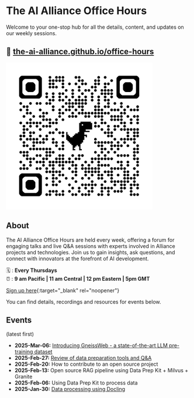 # The AI Alliance Office Hours

Welcome to your one-stop hub for all the details, content, and updates on our weekly sessions.


## 🔗 [the-ai-alliance.github.io/office-hours](https://the-ai-alliance.github.io/office-hours/)

<img src="assets/qrcode_the-ai-alliance.github.io.png" width="400px">


## About

The AI Alliance Office Hours are held every week, offering a forum for engaging talks and live Q&A sessions with experts involved in Alliance projects and technologies. Join us to gain insights, ask questions, and connect with innovators at the forefront of AI development.


🗓️ : **Every Thursdays**  
⏰ : **9 am Pacific | 11 am Central | 12 pm Eastern | 5pm GMT**

[Sign up here](https://www.meetup.com/ibm-developer-sf-bay-area-meetup/?eventOrigin=event_home_page){:target="_blank" rel="noopener"}

You can find details,  recordings and resources for events below.

## Events

(latest first)
- **2025-Mar-06:** [Introducing GneissWeb -  a state-of-the-art LLM pre-training dataset](events/2025-03-06__gneissweb.md)
- **2025-Feb-27:** [Review of data preparation tools and Q&A](events/2025-02-27__data-prep-review.md)
- **2025-Feb-20:** How to contribute to an open source project
- **2025-Feb-13:** Open source RAG pipeline using Data Prep Kit + Milvus + Granite
- **2025-Feb-06:** Using Data Prep Kit to process data
- **2025-Jan-30:** [Data processing using Docling](events/2025-01-30__docling.md)